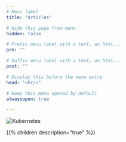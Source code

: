 ```yaml
---
# Menu label
title: "Articles"

# Hide this page from menu
hidden: false

# Prefix menu label with a text, an html...
pre: ""

# Suffix menu label with a text, an html...
post: ""

# Display this before the menu entry
head: "<hr/>"

# Keep this menu opened by default
alwaysopen: true

---
```


![Kubernetes](/kubernetes.png?classes=border,shadow)

{{% children description="true"   %}}